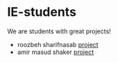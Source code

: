 # IE-students

We are students with great projects!

- roozbeh sharifnasab [project](https://github.com/rsharifnasab/os_project)
- amir masud shaker [project](https://github.com/amshaker/Hello-World) 
